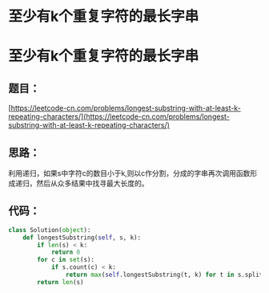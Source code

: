 # 至少有k个重复字符的最长字串



# 至少有k个重复字符的最长字串

## 题目：

[https://leetcode-cn.com/problems/longest-substring-with-at-least-k-repeating-characters/](https://leetcode-cn.com/problems/longest-substring-with-at-least-k-repeating-characters/)

## 思路：

利用递归，如果s中字符c的数目小于k,则以c作分割，分成的字串再次调用函数形成递归，然后从众多结果中找寻最大长度的。

## 代码：

```python
class Solution(object):
    def longestSubstring(self, s, k):
        if len(s) < k:
            return 0
        for c in set(s):
            if s.count(c) < k:
                return max(self.longestSubstring(t, k) for t in s.split(c))
        return len(s)
```
